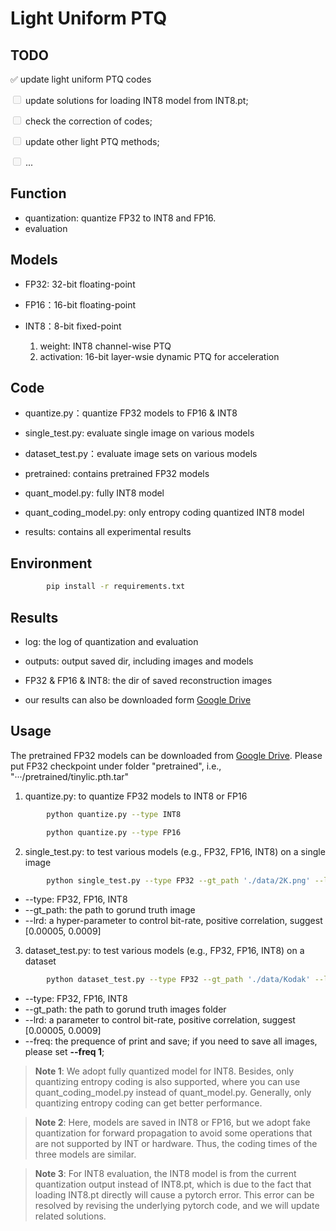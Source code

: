 # Light Uniform PTQ


## TODO
✅ update light uniform PTQ codes

<input type="checkbox" disabled /> update solutions for loading INT8 model from INT8.pt;

<input type="checkbox" disabled /> check the correction of codes;

<input type="checkbox" disabled /> update other light PTQ methods;

<input type="checkbox" disabled /> ...


## Function
* quantization: quantize FP32 to INT8 and FP16.
* evaluation

## Models
* FP32: 32-bit floating-point

* FP16：16-bit floating-point

* INT8：8-bit fixed-point
    1. weight:
            INT8 channel-wise PTQ
    2. activation:
            16-bit layer-wsie dynamic PTQ for acceleration

## Code

* quantize.py：quantize FP32 models to FP16 & INT8

* single_test.py: evaluate single image on various models

* dataset_test.py：evaluate image sets on various models

* pretrained: contains pretrained FP32 models

* quant_model.py: fully INT8 model

* quant_coding_model.py: only entropy coding quantized INT8 model

* results: contains all experimental results

## Environment
```bash
        pip install -r requirements.txt
```

## Results
* log: the log of quantization and evaluation

* outputs: output saved dir, including images and models

* FP32 & FP16 & INT8: the dir of saved reconstruction images

* our results can also be downloaded form [Google Drive](https://drive.google.com/drive/folders/1HVJmoB5y3nTRlretEvEEu2h0PzFgzr7i?usp=sharing)

## Usage

The pretrained FP32 models can be downloaded from [Google Drive](https://drive.google.com/drive/folders/1eufNK1mlfEPspRFN1zHPFWPGVfjMY1U1?usp=sharing). 
Please put FP32 checkpoint under folder "pretrained", i.e., "···/pretrained/tinylic.pth.tar"

1. quantize.py: to quantize FP32 models to INT8 or FP16

```bash
        python quantize.py --type INT8
```
```bash
        python quantize.py --type FP16
```
2. single_test.py: to test various models (e.g., FP32, FP16, INT8) on a single image
```bash
        python single_test.py --type FP32 --gt_path './data/2K.png' --lrd 0.0008
```
* --type: FP32, FP16, INT8
* --gt_path: the path to gorund truth image
* --lrd: a hyper-parameter to control bit-rate, positive correlation, suggest [0.00005, 0.0009]

3. dataset_test.py: to test various models (e.g., FP32, FP16, INT8) on a dataset
```bash
        python dataset_test.py --type FP32 --gt_path './data/Kodak' --lrd 0.0008 --freq 10
```
* --type: FP32, FP16, INT8
* --gt_path: the path to gorund truth images folder
* --lrd: a parameter to control bit-rate, positive correlation, suggest [0.00005, 0.0009]
* --freq: the prequence of print and save; if you need to save all images, please set **--freq 1**;

> **Note 1**: We adopt fully quantized model for INT8. Besides, only quantizing entropy coding is also supported, where you can use quant_coding_model.py instead of quant_model.py. Generally, only quantizing entropy coding can get better performance.

> **Note 2**: Here, models are saved in INT8 or FP16, but we adopt fake quantization for forward propagation to avoid some operations that are not supported by INT or hardware. Thus, the coding times of the three models are similar.

> **Note 3**: For INT8 evaluation, the INT8 model is from the current quantization output instead of INT8.pt, which is due to the fact that loading INT8.pt directly will cause a pytorch error. This error can be resolved by revising the underlying pytorch code, and we will update related solutions.
